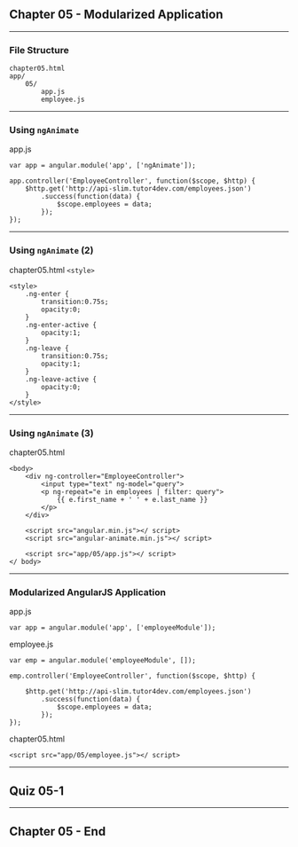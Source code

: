 ## Chapter 05 - Modularized Application

---

### File Structure

	chapter05.html
	app/
		05/
			app.js
			employee.js

---

### Using `ngAnimate`

app.js

	var app = angular.module('app', ['ngAnimate']);

	app.controller('EmployeeController', function($scope, $http) {
		$http.get('http://api-slim.tutor4dev.com/employees.json')
			.success(function(data) {
				$scope.employees = data;
			});
	});

---

### Using `ngAnimate` (2)

chapter05.html `<style>`

	<style>
		.ng-enter {
			transition:0.75s;
			opacity:0;
		}
		.ng-enter-active {
			opacity:1;
		}
		.ng-leave {
			transition:0.75s;
			opacity:1;
		}
		.ng-leave-active {
			opacity:0;
		}
	</style>

---

### Using `ngAnimate` (3)

chapter05.html

	<body>
		<div ng-controller="EmployeeController">
			<input type="text" ng-model="query">
			<p ng-repeat="e in employees | filter: query">
				{{ e.first_name + ' ' + e.last_name }}
			</p>
		</div>

		<script src="angular.min.js"></ script>
		<script src="angular-animate.min.js"></ script>

		<script src="app/05/app.js"></ script>
	</ body>

---

### Modularized AngularJS Application

app.js

	var app = angular.module('app', ['employeeModule']);

employee.js

	var emp = angular.module('employeeModule', []);

	emp.controller('EmployeeController', function($scope, $http) {

		$http.get('http://api-slim.tutor4dev.com/employees.json')
			.success(function(data) {
				$scope.employees = data;
			});
	});

chapter05.html

	<script src="app/05/employee.js"></ script>

---

## Quiz 05-1

---

## Chapter 05 - End
